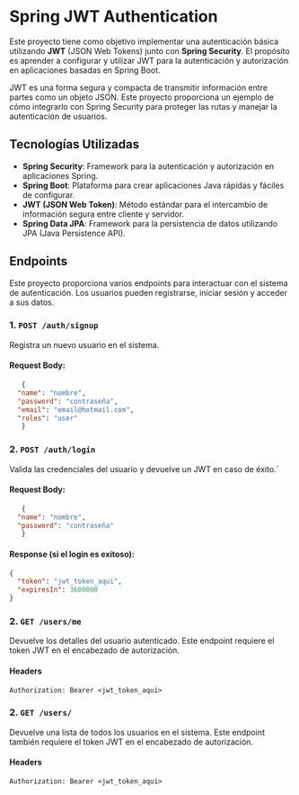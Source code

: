 # Spring JWT Authentication

Este proyecto tiene como objetivo implementar una autenticación básica utilizando **JWT** (JSON Web Tokens) junto con **Spring Security**. El propósito es aprender a configurar y utilizar JWT para la autenticación y autorización en aplicaciones basadas en Spring Boot.

JWT es una forma segura y compacta de transmitir información entre partes como un objeto JSON. Este proyecto proporciona un ejemplo de cómo integrarlo con Spring Security para proteger las rutas y manejar la autenticación de usuarios.

## Tecnologías Utilizadas

- **Spring Security**: Framework para la autenticación y autorización en aplicaciones Spring.
- **Spring Boot**: Plataforma para crear aplicaciones Java rápidas y fáciles de configurar.
- **JWT (JSON Web Token)**: Método estándar para el intercambio de información segura entre cliente y servidor.
- **Spring Data JPA**: Framework para la persistencia de datos utilizando JPA (Java Persistence API).

## Endpoints

Este proyecto proporciona varios endpoints para interactuar con el sistema de autenticación. Los usuarios pueden registrarse, iniciar sesión y acceder a sus datos.

### 1. `POST /auth/signup`
Registra un nuevo usuario en el sistema.
#### Request Body:
```json
   {
  "name": "nombre",
  "password": "contraseña",
  "email": "email@hotmail.com",
  "roles": "user"
   }
```

### 2. `POST /auth/login`
Valida las credenciales del usuario y devuelve un JWT en caso de éxito.`
#### Request Body:
```json
   {
  "name": "nombre",
  "password": "contraseña"
   }
```
#### Response (si el login es exitoso):
```json
{
  "token": "jwt_token_aqui",
  "expiresIn": 3600000
}
```

### 2. `GET /users/me`
Devuelve los detalles del usuario autenticado. Este endpoint requiere el token JWT en el encabezado de autorización.
#### Headers
    Authorization: Bearer <jwt_token_aqui>

### 2. `GET /users/`
Devuelve una lista de todos los usuarios en el sistema. Este endpoint también requiere el token JWT en el encabezado de autorización.
#### Headers
    Authorization: Bearer <jwt_token_aqui>
